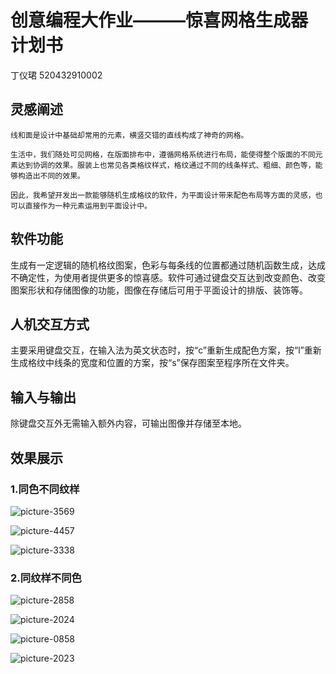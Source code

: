 # 创意编程大作业———惊喜网格生成器 计划书

丁仪珺 520432910002


## 灵感阐述

    线和面是设计中基础却常用的元素，横竖交错的直线构成了神奇的网格。
    
    生活中，我们随处可见网格，在版面排布中，遵循网格系统进行布局，能使得整个版面的不同元素达到协调的效果。服装上也常见各类格纹样式，格纹通过不同的线条样式、粗细、颜色等，能够构造出不同的效果。
    
    因此，我希望开发出一款能够随机生成格纹的软件，为平面设计带来配色布局等方面的灵感，也可以直接作为一种元素运用到平面设计中。
    
    
## 软件功能

生成有一定逻辑的随机格纹图案，色彩与每条线的位置都通过随机函数生成，达成不确定性，为使用者提供更多的惊喜感。软件可通过键盘交互达到改变颜色、改变图案形状和存储图像的功能，图像在存储后可用于平面设计的排版、装饰等。

## 人机交互方式

主要采用键盘交互，在输入法为英文状态时，按“c”重新生成配色方案，按“l”重新生成格纹中线条的宽度和位置的方案，按“s”保存图案至程序所在文件夹。

## 输入与输出

除键盘交互外无需输入额外内容，可输出图像并存储至本地。

## 效果展示

### 1.同色不同纹样

![picture-3569](https://user-images.githubusercontent.com/90952715/142731811-1d0e9107-7d37-4131-b40e-1fc5e170e11c.png)

![picture-4457](https://user-images.githubusercontent.com/90952715/142731829-a837e693-2799-4811-95f5-559cc9428b36.png)

![picture-3338](https://user-images.githubusercontent.com/90952715/142731833-b6016e28-4426-4248-8159-7e7c934dfd53.png)


### 2.同纹样不同色

![picture-2858](https://user-images.githubusercontent.com/90952715/142731846-4b73258f-d9e4-4951-a00f-603b75970b66.png)

![picture-2024](https://user-images.githubusercontent.com/90952715/142731857-645431cd-96ec-4bd3-a9d5-a5881d4d4a3d.png)

![picture-0858](https://user-images.githubusercontent.com/90952715/142731865-e74ebfa7-8e0b-4007-99e9-a769a697c85e.png)

![picture-2023](https://user-images.githubusercontent.com/90952715/142731869-8aaa060e-0fa5-42d6-bc9f-34de9f691938.png)
